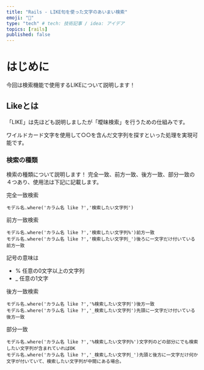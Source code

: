 ```yaml
---
title: "Rails - LIKE句を使った文字のあいまい検索"
emoji: "📑"
type: "tech" # tech: 技術記事 / idea: アイデア
topics: [rails]
published: false
---
```

# はじめに
今回は検索機能で使用するLIKEについて説明します！

## Likeとは
「LIKE」は先ほども説明しましたが「曖昧検索」を行うための仕組みです。

ワイルドカード文字を使用して○○を含んだ文字列を探すといった処理を実現可能です。

### 検索の種類

検索の種類について説明します！
完全一致、前方一致、後方一致、部分一致の４つあり、使用法は下記に記載します。

完全一致検索
```
モデル名.where('カラム名 like ?','検索したい文字列')
```

前方一致検索
```
モデル名.where('カラム名 like ?','検索したい文字列%')前方一致
モデル名.where('カラム名 like ?','検索したい文字列_')後ろに一文字だけ付いている前方一致
```
記号の意味は
- % 任意の0文字以上の文字列
- _ 任意の1文字


後方一致検索
```
モデル名.where('カラム名 like ?','%検索したい文字列')後方一致
モデル名.where('カラム名 like ?','_検索したい文字列')先頭に一文字だけ付いている後方一致
```

部分一致
```
モデル名.where('カラム名 like ?','%検索したい文字列%')文字列のどの部分にでも検索したい文字列が含まれていればOK
モデル名.where('カラム名 like ?','_検索したい文字列_')先頭と後方に一文字だけ何か文字が付いていて、検索したい文字列が中間にある場合。
```

